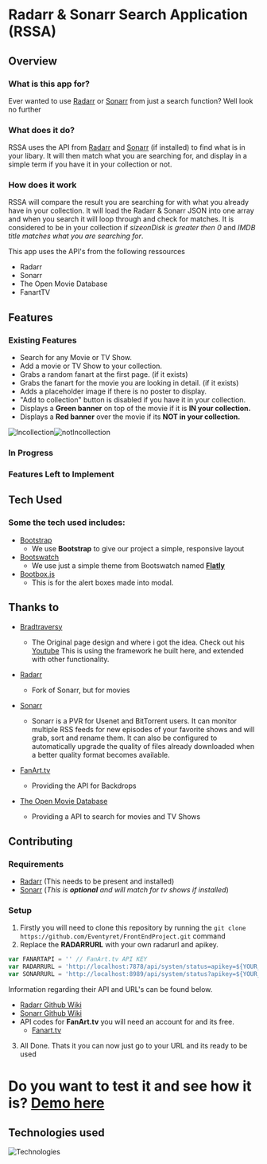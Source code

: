 # Radarr & Sonarr Search Application (RSSA)
 
## Overview
 
### What is this app for?
 
Ever wanted to use [Radarr](https://github.com/Radarr/Radarr) or [Sonarr](https://github.com/Sonarr/Sonarr) from just a search function? Well look no further

### What does it do?
 RSSA uses the API from [Radarr](https://github.com/Radarr/Radarr) and [Sonarr](https://github.com/Sonarr/Sonarr) (if installed) to find what is in your libary. It will then match what you are searching for, and display in a simple term if you have it in your collection or not.
    

### How does it work
 
RSSA will compare the result you are searching for with what you already have in your collection.
It will load the Radarr & Sonarr JSON into one array and when you search it will loop through and check for matches. 
It is considered to be in your collection if *sizeonDisk is greater then 0* and *IMDB title matches what you are searching for*.

This app uses the API's from the following ressources
- Radarr
- Sonarr
- The Open Movie Database
- FanartTV

## Features
 
### Existing Features
- Search for any Movie or TV Show.
- Add a movie or TV Show to your collection.
- Grabs a random fanart at the first page. (if it exists)
- Grabs the fanart for the movie you are looking in detail. (if it exists)
- Adds a placeholder image if there is no poster to display.
- "Add to collection" button is disabled if you have it in your collection.
- Displays a **__Green banner__** on top of the movie if it is **__IN your collection.__**
- Displays a **__Red banner__** over the movie if its **__NOT in your collection.__**

![Incollection](http://i.imgur.com/REPeTxI.png)![notIncollection](http://i.imgur.com/HM4ptxW.png)

### In Progress
 
### Features Left to Implement
 
## Tech Used
### Some the tech used includes:
- [Bootstrap](http://getbootstrap.com/)
    - We use **Bootstrap** to give our project a simple, responsive layout
- [Bootswatch](https://bootswatch.com)
    - We use just a simple theme from Bootswatch named **[Flatly](https://bootswatch.com/flatly/)**
- [Bootbox.js](http://bootboxjs.com/)
    - This is for the alert boxes made into modal.

## Thanks to

- [Bradtraversy](https://github.com/bradtraversy/movieinfo) 
    - The Original page design and where i got the idea. Check out his [Youtube](https://www.youtube.com/watch?v=YsPqjYGauns) This is using the framework he built here, and extended with other functionality.

- [Radarr](https://github.com/Radarr/Radarr)
    - Fork of Sonarr, but for movies
- [Sonarr](https://github.com/Sonarr/Sonarr)
    - Sonarr is a PVR for Usenet and BitTorrent users. It can monitor multiple RSS feeds for new episodes of your favorite shows and will grab, sort and rename them. It can also be configured to automatically upgrade the quality of files already downloaded when a better quality format becomes available.
- [FanArt.tv](https://www.fanart.tv)
    - Providing the API for Backdrops
- [The Open Movie Database](https://www.omdbapi.com/)
    - Providing a API to search for movies and TV Shows

## Contributing

### Requirements
- [Radarr](https://github.com/Radarr/Radarr) (This needs to be present and installed)
- [Sonarr](https://github.com/Sonarr/Sonarr) (*This is **optional** and will match for tv shows if installed*)
 
### Setup
1. Firstly you will need to clone this repository by running the ```git clone https://github.com/Eventyret/FrontEndProject.git``` command
2. Replace the **RADARRURL** with your own radarurl and apikey.

```javascript 
var FANARTAPI = '' // FanArt.tv API KEY
var RADARRURL = 'http://localhost:7878/api/systen/status=apikey=${YOUR_API_KEY}' // Radarr URL
var SONARRURL = 'http://localhost:8989/api/system/status?apikey=${YOUR_API_KEY}' // Sonarr URL 
```

Information regarding their API and URL's can be found below.
- [Radarr Github Wiki](https://github.com/Radarr/Radarr/wiki/API)
- [Sonarr Github Wiki](https://github.com/Sonarr/Sonarr/wiki/API)
- API codes for **FanArt.tv** you will need an account for and its free.
    - [Fanart.tv](https://fanart.tv/get-an-api-key/)
3. All Done. Thats it you can now just go to your URL and its ready to be used

# Do you want to test it and see how it is? [Demo here](https://eventyret.github.io/FrontEndProject)

## Technologies used

![Technologies](https://camo.githubusercontent.com/904ade21b6fb63dec17555495bb36f749ba52023/68747470733a2f2f73332d75732d776573742d322e616d617a6f6e6177732e636f6d2f706c7567696e7365727665722f646f635265736f75726365732f737461636b2e737667)